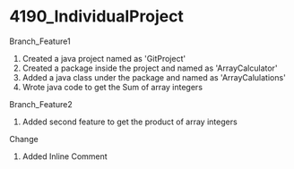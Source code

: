 # 4190_IndividualProject

Branch_Feature1
1. Created a java project named as 'GitProject'
2. Created a package inside the project and named as 'ArrayCalculator'
3. Added a java class under the package and named as 'ArrayCalulations'
4. Wrote java code to get the Sum of array integers

Branch_Feature2
1. Added second feature to get the product of array integers

Change
1. Added Inline Comment